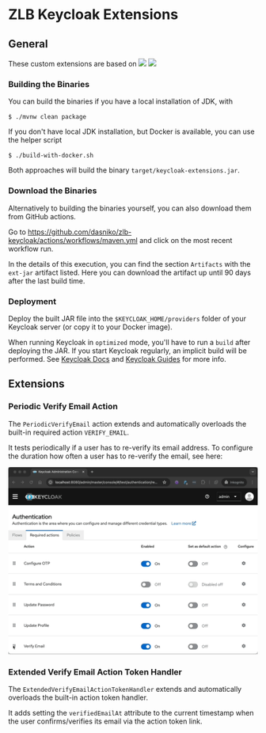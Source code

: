# ZLB Keycloak Extensions

## General

These custom extensions are based on
![](https://img.shields.io/badge/Keycloak-26.3-blue)
![](https://img.shields.io/badge/Java-21-f89820)

### Building the Binaries

You can build the binaries if you have a local installation of JDK, with

    $ ./mvnw clean package

If you don't have local JDK installation, but Docker is available, you can use the helper script

    $ ./build-with-docker.sh

Both approaches will build the binary `target/keycloak-extensions.jar`.

### Download the Binaries

Alternatively to building the binaries yourself, you can also download them from GitHub actions.

Go to https://github.com/dasniko/zlb-keycloak/actions/workflows/maven.yml and click on the most recent workflow run.

In the details of this execution, you can find the section `Artifacts` with the `ext-jar` artifact listed.
Here you can download the artifact up until 90 days after the last build time.

### Deployment

Deploy the built JAR file into the `$KEYCLOAK_HOME/providers` folder of your Keycloak server (or copy it to your Docker image).

When running Keycloak in `optimized` mode, you'll have to run a `build` after deploying the JAR.
If you start Keycloak regularly, an implicit build will be performed.
See [Keycloak Docs](https://www.keycloak.org/docs) and [Keycloak Guides](https://www.keycloak.org/guides) for more info.

## Extensions

### Periodic Verify Email Action

The `PeriodicVerifyEmail` action extends and automatically overloads the built-in required action `VERIFY_EMAIL`.

It tests periodically if a user has to re-verify its email address.
To configure the duration how often a user has to re-verify the email, see here:

![](doc/periodic-verify-email.gif)

### Extended Verify Email Action Token Handler

The `ExtendedVerifyEmailActionTokenHandler` extends and automatically overloads the built-in action token handler.

It adds setting the `verifiedEmailAt` attribute to the current timestamp when the user confirms/verifies its email via the action token link.
